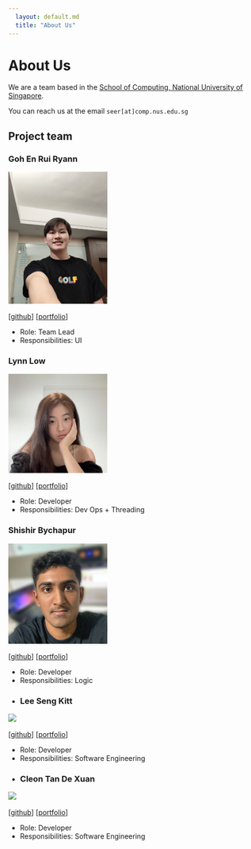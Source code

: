 ```yaml
---
  layout: default.md
  title: "About Us"
---
```


# About Us

We are a team based in the [School of Computing, National University of Singapore](http://www.comp.nus.edu.sg).

You can reach us at the email `seer[at]comp.nus.edu.sg`

## Project team

### Goh En Rui Ryann

<img src="images/ryamgoh.png" width="200px">

[[github](http://github.com/ryamgoh)]
[[portfolio](team/ryamgoh.md)]

* Role: Team Lead
* Responsibilities: UI


### Lynn Low

<img src="images/lynnlow175.png" width="200px">

[[github](http://github.com/lynnlow175)]
[[portfolio](team/lynnlow175.md)]

* Role: Developer
* Responsibilities: Dev Ops + Threading

### Shishir Bychapur

<img src="images/shishirbychapur.png" width="200px">

[[github](http://github.com/shishirbychapur)]
[[portfolio](team/shishirbychapur.md)]

* Role: Developer
* Responsibilities: Logic
* ### Lee Seng Kitt

<img src="images/bobscodedump.png" width="200px">

[[github](http://github.com/bobscodedump)]
[[portfolio](team/bobscodedump.md)]

* Role: Developer
* Responsibilities: Software Engineering
* ### Cleon Tan De Xuan

<img src="images/cleon2.png" width="200px">

[[github](http://github.com/Cleon2)]
[[portfolio](team/cleon2.md)]

* Role: Developer
* Responsibilities: Software Engineering
